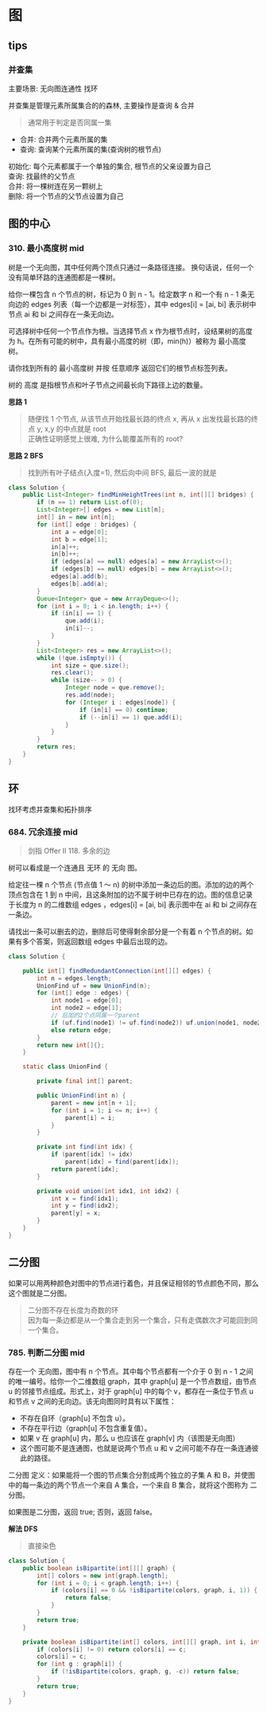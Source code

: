 # 图

## tips

### 并查集

主要场景: 无向图连通性 找环

并查集是管理元素所属集合的的森林, 主要操作是查询 & 合并

> 通常用于判定是否同属一集

-   合并: 合并两个元素所属的集
-   查询: 查询某个元素所属的集(查询树的根节点)

初始化: 每个元素都属于一个单独的集合, 根节点的父亲设置为自己  
查询: 找最终的父节点  
合并: 将一棵树连在另一颗树上  
删除: 将一个节点的父节点设置为自己

## 图的中心

### 310. 最小高度树 mid

树是一个无向图，其中任何两个顶点只通过一条路径连接。 换句话说，任何一个没有简单环路的连通图都是一棵树。

给你一棵包含 n 个节点的树，标记为 0 到 n - 1。给定数字 n 和一个有 n - 1 条无向边的 edges 列表（每一个边都是一对标签），其中 edges[i] = [ai, bi] 表示树中节点 ai 和 bi 之间存在一条无向边。

可选择树中任何一个节点作为根。当选择节点 x 作为根节点时，设结果树的高度为 h。在所有可能的树中，具有最小高度的树（即，min(h)）被称为 最小高度树。

请你找到所有的 最小高度树 并按 任意顺序 返回它们的根节点标签列表。

树的 高度 是指根节点和叶子节点之间最长向下路径上边的数量。

**思路 1**

> 随便找 1 个节点, 从该节点开始找最长路的终点 x, 再从 x 出发找最长路的终点 y, x,y 的中点就是 root  
> 正确性证明感觉上很难, 为什么能覆盖所有的 root?

**思路 2 BFS**

> 找到所有叶子结点(入度=1), 然后向中间 BFS, 最后一波的就是

```java
class Solution {
    public List<Integer> findMinHeightTrees(int n, int[][] bridges) {
        if (n == 1) return List.of(0);
        List<Integer>[] edges = new List[n];
        int[] in = new int[n];
        for (int[] edge : bridges) {
            int a = edge[0];
            int b = edge[1];
            in[a]++;
            in[b]++;
            if (edges[a] == null) edges[a] = new ArrayList<>();
            if (edges[b] == null) edges[b] = new ArrayList<>();
            edges[a].add(b);
            edges[b].add(a);
        }
        Queue<Integer> que = new ArrayDeque<>();
        for (int i = 0; i < in.length; i++) {
            if (in[i] == 1) {
                que.add(i);
                in[i]--;
            }
        }
        List<Integer> res = new ArrayList<>();
        while (!que.isEmpty()) {
            int size = que.size();
            res.clear();
            while (size-- > 0) {
                Integer node = que.remove();
                res.add(node);
                for (Integer i : edges[node]) {
                    if (in[i] == 0) continue;
                    if (--in[i] == 1) que.add(i);
                }
            }
        }
        return res;
    }
}
```

## 环

找环考虑并查集和拓扑排序

### 684. 冗余连接 mid

> 剑指 Offer II 118. 多余的边

树可以看成是一个连通且 无环 的 无向 图。

给定往一棵 n 个节点 (节点值 1 ～ n) 的树中添加一条边后的图。添加的边的两个顶点包含在 1 到 n 中间，且这条附加的边不属于树中已存在的边。图的信息记录于长度为 n 的二维数组 edges ，edges[i] = [ai, bi]
表示图中在 ai 和 bi 之间存在一条边。

请找出一条可以删去的边，删除后可使得剩余部分是一个有着 n 个节点的树。如果有多个答案，则返回数组 edges 中最后出现的边。

```java
class Solution {

    public int[] findRedundantConnection(int[][] edges) {
        int n = edges.length;
        UnionFind uf = new UnionFind(n);
        for (int[] edge : edges) {
            int node1 = edge[0];
            int node2 = edge[1];
            // 后加的2个点同属一个parent
            if (uf.find(node1) != uf.find(node2)) uf.union(node1, node2);
            else return edge;
        }
        return new int[]{};
    }

    static class UnionFind {

        private final int[] parent;

        public UnionFind(int n) {
            parent = new int[n + 1];
            for (int i = 1; i <= n; i++) {
                parent[i] = i;
            }
        }

        private int find(int idx) {
            if (parent[idx] != idx)
                parent[idx] = find(parent[idx]);
            return parent[idx];
        }

        private void union(int idx1, int idx2) {
            int x = find(idx1);
            int y = find(idx2);
            parent[y] = x;
        }
    }
}
```

## 二分图

如果可以用两种颜色对图中的节点进行着色，并且保证相邻的节点颜色不同，那么这个图就是二分图。

> 二分图不存在长度为奇数的环  
> 因为每一条边都是从一个集合走到另一个集合，只有走偶数次才可能回到同一个集合。

### 785. 判断二分图 mid

存在一个 无向图，图中有 n 个节点。其中每个节点都有一个介于 0 到 n - 1 之间的唯一编号。给你一个二维数组 graph，其中 graph[u] 是一个节点数组，由节点 u 的邻接节点组成。形式上，对于 graph[u] 中的每个 v，都存在一条位于节点 u 和节点 v 之间的无向边。该无向图同时具有以下属性：

-   不存在自环（graph[u] 不包含 u）。
-   不存在平行边（graph[u] 不包含重复值）。
-   如果 v 在 graph[u] 内，那么 u 也应该在 graph[v] 内（该图是无向图）
-   这个图可能不是连通图，也就是说两个节点 u 和 v 之间可能不存在一条连通彼此的路径。

二分图 定义：如果能将一个图的节点集合分割成两个独立的子集 A 和 B，并使图中的每一条边的两个节点一个来自 A 集合，一个来自 B 集合，就将这个图称为 二分图。

如果图是二分图，返回 true; 否则，返回 false。

**解法 DFS**

> 直接染色

```java
class Solution {
    public boolean isBipartite(int[][] graph) {
        int[] colors = new int[graph.length];
        for (int i = 0; i < graph.length; i++) {
            if (colors[i] == 0 && !isBipartite(colors, graph, i, 1)) {
                return false;
            }
        }
        return true;
    }

    private boolean isBipartite(int[] colors, int[][] graph, int i, int c) {
        if (colors[i] != 0) return colors[i] == c;
        colors[i] = c;
        for (int g : graph[i]) {
            if (!isBipartite(colors, graph, g, -c)) return false;
        }
        return true;
    }
}
```
